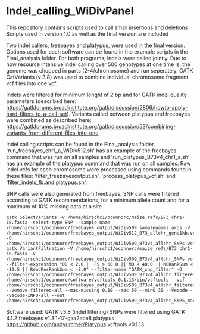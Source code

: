 # Indel_calling_WiDivPanel

This repository contains scripts used to call small insertions and deletions Scripts used in version 1.0 as well as the final version are included

Two indel callers, freebayes and platypus, were used in the final version. Options used for each software can be found in the example scripts in the Final_analysis folder. For both programs, indels were called jointly. Due to how resource intensive indel calling over 500 genotypes at one time is, the genome was chopped in parts (2-4/chromosome) and run seperately. GATK CatVariants (v 3.8) was used to combine individual chromosome fragment vcf files into one vcf. 

Indels were filtered for minimum lenght of 2 bp and for GATK indel quality parameters (described here: https://gatkforums.broadinstitute.org/gatk/discussion/2806/howto-apply-hard-filters-to-a-call-set). 
Variants called between platypus and freebayes were combined as described here: https://gatkforums.broadinstitute.org/gatk/discussion/53/combining-variants-from-different-files-into-one

Indel calling scripts can be found in the Final_analysis folder. 'run_freebayes_chr1_a_WiDiv512.sh' has an example of the freebayes command that was run on all samples and 'run_platypus_B73v4_chr1_a.sh' has an example of the platypus command that was run on all samples. Raw indel vcfs for each chromosome were processed using commands found in these files: 'filter_freebayesoutput.sh', 'process_platypus_vcf.sh' and 'filter_indels_fb.and.platypus.sh'. 

SNP calls were also generated from freebayes. 
SNP calls were filtered according to GATK recommendations, for a minimum allele count and for a maximum of 10% missing data at a site. 

```
gatk SelectVariants -V /home/hirschc1/oconnorc/maize_refs/B73_chr1-10.fasta -select-type SNP --sample-name /home/hirschc1/oconnorc/freebayes_output/WiDiv509_samplenames.args -V /home/hirschc1/oconnorc/freebayes_output/WiDiv512_B73_allchr_gene1kb.vcf -O /home/hirschc1/oconnorc/freebayes_output/WiDiv509_B73v4_allchr_SNPs.vcf                                                        
gatk VariantFiltration -V /home/hirschc1/oconnorc/maize_refs/B73_chr1-10.fasta -V /home/hirschc1/oconnorc/freebayes_output/WiDiv509_B73v4_allchr_SNPs.vcf --filter-expression "QD < 2.0 || FS > 60.0 || MQ < 40.0 || MQRankSum < -12.5 || ReadPosRankSum < -8.0" --filter-name "GATK_snp_filter" -O /home/hirschc1/oconnorc/freebayes_output/WiDiv509_B73v4_allchr_filtered_SNPs.vcf 
/home/hirschc1/oconnorc/software/vcftools_0.1.13/bin/vcftools --vcf /home/hirschc1/oconnorc/freebayes_output/WiDiv509_B73v4_allchr_filtered_SNPs.vcf  --Vemove-filtered-all --max-missing 0.10 --mac 50 --minQ 30 --Vecode --Vecode-INFO-all --out /home/hirschc1/oconnorc/freebayes_output/WiDiv509_B73v4_allchr_SNPS_maxmiss0.10                                                               
```

Software used: 
GATK v3.8 (indel filtering)
SNPs were filtered using GATK 4.1.2
freebayes v1.3.1-17-gaa2ace8
platypus https://github.com/andyrimmer/Platypus
vcftools v0.1.13
